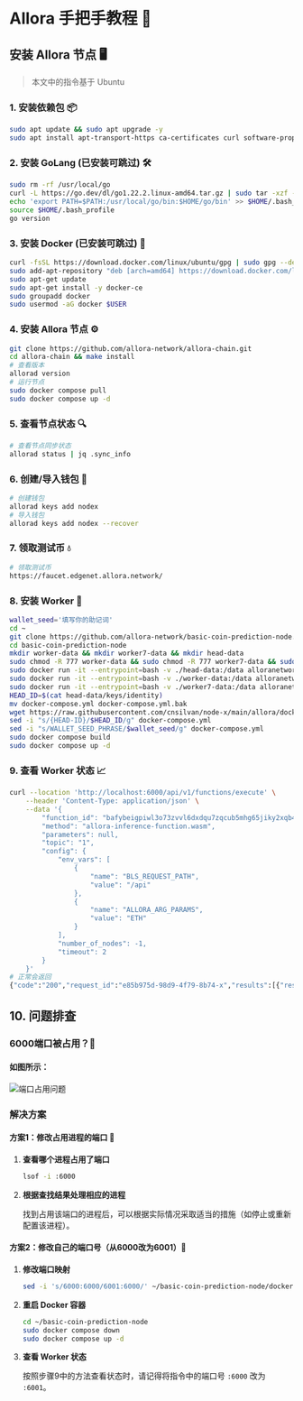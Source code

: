 
# Allora 手把手教程 📘

## 安装 Allora 节点 🖥️

> 本文中的指令基于 Ubuntu

### 1. 安装依赖包 📦

```bash
sudo apt update && sudo apt upgrade -y
sudo apt install apt-transport-https ca-certificates curl software-properties-common ca-certificates zlib1g-dev libncurses5-dev libgdbm-dev libnss3-dev curl git wget make jq build-essential pkg-config lsb-release libssl-dev libreadline-dev libffi-dev gcc screen unzip lz4 -y
```

### 2. 安装 GoLang (已安装可跳过) 🛠️

```bash
sudo rm -rf /usr/local/go
curl -L https://go.dev/dl/go1.22.2.linux-amd64.tar.gz | sudo tar -xzf - -C /usr/local
echo 'export PATH=$PATH:/usr/local/go/bin:$HOME/go/bin' >> $HOME/.bash_profile
source $HOME/.bash_profile
go version
```

### 3. 安装 Docker (已安装可跳过) 🐳

```bash
curl -fsSL https://download.docker.com/linux/ubuntu/gpg | sudo gpg --dearmor -o /etc/apt/trusted.gpg.d/docker.gpg
sudo add-apt-repository "deb [arch=amd64] https://download.docker.com/linux/ubuntu $(lsb_release -cs) stable"
sudo apt-get update
sudo apt-get install -y docker-ce
sudo groupadd docker
sudo usermod -aG docker $USER
```

### 4. 安装 Allora 节点 ⚙️

```bash
git clone https://github.com/allora-network/allora-chain.git
cd allora-chain && make install
# 查看版本
allorad version
# 运行节点
sudo docker compose pull
sudo docker compose up -d
```

### 5. 查看节点状态 🔍

```bash
# 查看节点同步状态
allorad status | jq .sync_info
```

### 6. 创建/导入钱包 🔑

```bash
# 创建钱包
allorad keys add nodex
# 导入钱包
allorad keys add nodex --recover
```

### 7. 领取测试币 💧

```bash
# 领取测试币
https://faucet.edgenet.allora.network/
```

### 8. 安装 Worker 🤖

```bash
wallet_seed='填写你的助记词'
cd ~
git clone https://github.com/allora-network/basic-coin-prediction-node.git
cd basic-coin-prediction-node
mkdir worker-data && mkdir worker7-data && mkdir head-data
sudo chmod -R 777 worker-data && sudo chmod -R 777 worker7-data && sudo chmod -R 777 head-data
sudo docker run -it --entrypoint=bash -v ./head-data:/data alloranetwork/allora-inference-base:latest -c "mkdir -p /data/keys && (cd /data/keys && allora-keys)"
sudo docker run -it --entrypoint=bash -v ./worker-data:/data alloranetwork/allora-inference-base:latest -c "mkdir -p /data/keys && (cd /data/keys && allora-keys)"
sudo docker run -it --entrypoint=bash -v ./worker7-data:/data alloranetwork/allora-inference-base:latest -c "mkdir -p /data/keys && (cd /data/keys && allora-keys)"
HEAD_ID=$(cat head-data/keys/identity)
mv docker-compose.yml docker-compose.yml.bak
wget https://raw.githubusercontent.com/cnsilvan/node-x/main/allora/docker-compose.yml
sed -i "s/{HEAD-ID}/$HEAD_ID/g" docker-compose.yml
sed -i "s/WALLET_SEED_PHRASE/$wallet_seed/g" docker-compose.yml
sudo docker compose build
sudo docker compose up -d
```

### 9. 查看 Worker 状态 📈

```bash
curl --location 'http://localhost:6000/api/v1/functions/execute' \
	--header 'Content-Type: application/json' \
	--data '{
	    "function_id": "bafybeigpiwl3o73zvvl6dxdqu7zqcub5mhg65jiky2xqb4rdhfmikswzqm",
	    "method": "allora-inference-function.wasm",
	    "parameters": null,
	    "topic": "1",
	    "config": {
	        "env_vars": [
	            {
	                "name": "BLS_REQUEST_PATH",
	                "value": "/api"
	            },
	            {
	                "name": "ALLORA_ARG_PARAMS",
	                "value": "ETH"
	            }
	        ],
	        "number_of_nodes": -1,
	        "timeout": 2
	    }
	}'
# 正常会返回
{"code":"200","request_id":"e85b975d-98d9-4f79-8b74-x","results":[{"result":{"stdout":"{\"infererValue\": \"2953.110995438121\"}\n\n","stderr":"","exit_code":0},"peers":["xxx"],"frequency":100}],"cluster":{"peers":["xxx"]}}
```

## 10. 问题排查

### 6000端口被占用？🔧

#### 如图所示：
![端口占用问题](https://github.com/user-attachments/assets/b9fa5b6e-33ca-4d92-8189-936491397915)

### 解决方案

#### 方案1：修改占用进程的端口 🚫

1. **查看哪个进程占用了端口**

   ```bash
   lsof -i :6000
   ```

2. **根据查找结果处理相应的进程**

   找到占用该端口的进程后，可以根据实际情况采取适当的措施（如停止或重新配置该进程）。

#### 方案2：修改自己的端口号（从6000改为6001）🔄

1. **修改端口映射**

   ```bash
   sed -i 's/6000:6000/6001:6000/' ~/basic-coin-prediction-node/docker-compose.yml
   ```

2. **重启 Docker 容器**

   ```bash
   cd ~/basic-coin-prediction-node
   sudo docker compose down
   sudo docker compose up -d
   ```

3. **查看 Worker 状态**

   按照步骤9中的方法查看状态时，请记得将指令中的端口号 `:6000` 改为 `:6001`。

